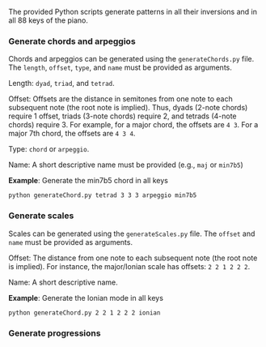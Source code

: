 The provided Python scripts generate patterns in all their inversions and in all 88 keys of the piano.

### Generate chords and arpeggios

Chords and arpeggios can be generated using the `generateChords.py` file. The `length`, `offset`, `type`, and `name` must be provided as arguments.

Length: `dyad`, `triad`, and `tetrad`. 

Offset: Offsets are the distance in semitones from one note to each subsequent note (the root note is implied). Thus, dyads (2-note chords) require 1 offset, triads (3-note chords) require 2, and tetrads (4-note chords) require 3. For example, for a major chord, the offsets are `4 3`. For a major 7th chord, the offsets are `4 3 4`.

Type: `chord` or `arpeggio`.

Name: A short descriptive name must be provided (e.g., `maj` or `min7b5`)

**Example**: Generate the min7b5 chord in all keys

``
python generateChord.py tetrad 3 3 3 arpeggio min7b5
``

### Generate scales

Scales can be generated using the `generateScales.py` file. The `offset` and `name` must be provided as arguments.

Offset: The distance from one note to each subsequent note (the root note is implied). For instance, the major/Ionian scale has offsets: `2 2 1 2 2 2`.

Name: A short descriptive name.

**Example**: Generate the Ionian mode in all keys

``
python generateChord.py 2 2 1 2 2 2 ionian
``

### Generate progressions

